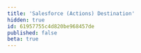 ```yaml
---
title: 'Salesforce (Actions) Destination'
hidden: true
id: 61957755c4d820be968457de
published: false
beta: true
---
```

